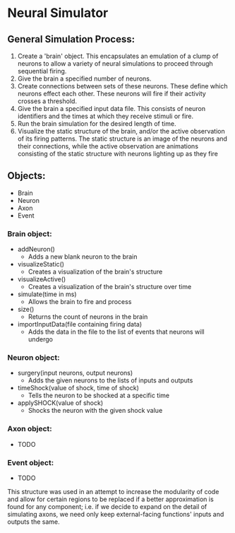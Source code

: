 # Neural Simulator

## General Simulation Process:
1. Create a 'brain' object. This encapsulates an emulation of a clump of neurons to allow a variety of neural simulations to proceed through sequential firing.
2. Give the brain a specified number of neurons.
3. Create connections between sets of these neurons. These define which neurons effect each other. These neurons will fire if their activity crosses a threshold.
4. Give the brain a specified input data file. This consists of neuron identifiers and the times at which they receive stimuli or fire.
5. Run the brain simulation for the desired length of time.
6. Visualize the static structure of the brain, and/or the active observation of its firing patterns. The static structure is an image of the neurons and their connections, while the active observation are animations consisting of the static structure with neurons lighting up as they fire

## Objects:
- Brain
- Neuron
- Axon
- Event

### Brain object:
- addNeuron()
	- Adds a new blank neuron to the brain
- visualizeStatic()
	- Creates a visualization of the brain's structure
- visualizeActive()
	- Creates a visualization of the brain's structure over time
- simulate(time in ms)
	- Allows the brain to fire and process
- size()
	- Returns the count of neurons in the brain
- importInputData(file containing firing data)
	- Adds the data in the file to the list of events that neurons will undergo

### Neuron object:
- surgery(input neurons, output neurons)
	- Adds the given neurons to the lists of inputs and outputs
- timeShock(value of shock, time of shock)
	- Tells the neuron to be shocked at a specific time
- applySHOCK(value of shock)
	- Shocks the neuron with the given shock value

### Axon object:
- TODO

### Event object:
- TODO


This structure was used in an attempt to increase the modularity of code and allow for certain regions to be replaced if a better approximation is found for any component; i.e. if we decide to expand on the detail of simulating axons, we need only keep external-facing functions' inputs and outputs the same.
